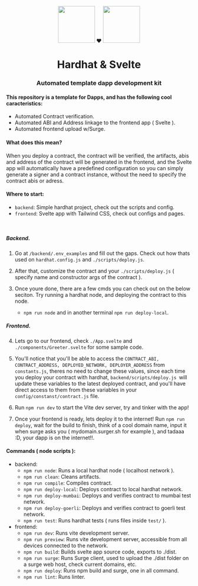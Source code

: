 <div align="center">
    <img width="100" src="https://i.imgur.com/V0ZiJwf.png">
     ❤️
    <img width="100" src="https://i.imgur.com/lvljl2F.png">

# Hardhat & Svelte
### Automated template dapp development kit
</div>

#### This repository is a template for Dapps, and has the following cool caracteristics:

- Automated Contract verification.
- Automated ABI and Address linkage to the frontend app ( Svelte ).
- Automated frontend upload w/Surge.

#### What does this mean?

When you deploy a contract, the contract will be verified, the artifacts, abis and address of the contract will be generated in the frontend, and the Svelte app will automatically have a predefined configuration so you can simply generate a signer and a contract instance, without the need to specify the contract abis or adress.


#### Where to start:

- `backend`: Simple hardhat project, check out the scripts and config.
- `frontend`: Svelte app with Tailwind CSS, check out configs and pages.

<br>

##### Backend.
1. Go at `/backend/.env_examples` and fill out the gaps.
Check out how thats used on `hardhat.config.js` and `./scripts/deploy.js`.


2. After that, customize the contract and your `./scripts/deploy.js` ( specify name and constructor args of the contract ).

3. Once youre done, there are a few cmds you can check out on the below seciton. Try running a hardhat node, and deploying the contract to this node.
    - `npm run node` and in another terminal `npm run deploy-local`.

##### Frontend.
4. Lets go to our frontend, check `./App.svelte` and `./components/Greeter.svelte` for some sample code.

5.  You'll notice that you'll be able to access the `CONTRACT_ABI, CONTRACT_ADDRESS, DEPLOYED_NETWORK, DEPLOYER_ADDRESS` from `constants.js`, theres no need to change these values, since each time you deploy your contract with hardhat, `backend/scripts/deploy.js `will update these variables to the latest deployed contract, and you'll have direct access to them from these variables in your `config/constanst/contract.js` file.

6. Run `npm run dev` to start the Vite dev server, try and tinker with the app!

7. Once your frontend is ready, lets deploy it to the internet! Run `npm run deploy`, wait for the build to finish, think of a cool domain name, input it when surge asks you ( mydomain.surger.sh for example ), and tadaaa :D, your dapp is on the internet!!.

#### Commands ( node scripts ):
- backend:
    - `npm run node`: Runs a local hardhat node ( localhost network ).
    - `npm run clean`: Cleans artifacts.
    - `npm run compile`: Compiles contract.
    - `npm run deploy-local`: Deploys contract to local hardhat network.
    - `npm run deploy-mumbai`: Deploys and verifies contract to mumbai test network.
    - `npm run deploy-goerli`: Deploys and verifies contract to goerli test network.
    - `npm run test`: Runs hardhat tests ( runs files inside `test/` ).
- frontend:
    - `npm run dev`: Runs vite development server.
    - `npm run preview`: Runs vite development server, accessible from all devices connected to the network.
    - `npm run build`: Builds svelte app source code, exports to ./dist.
    - `npm run surge`: Runs Surge client, used to upload the ./dist folder on a surge web host, check current domains, etc.
    - `npm run deploy`: Runs npm build and surge, one in all command.
    - `npm run lint`: Runs linter.